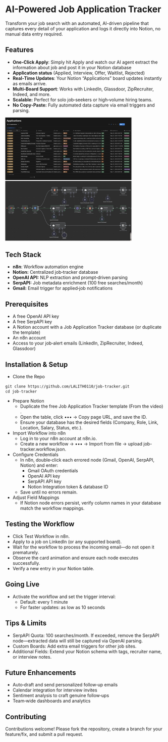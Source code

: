 # AI-Powered Job Application Tracker

Transform your job search with an automated, AI-driven pipeline that captures every detail of your application and logs it directly into Notion, no manual data entry required.

## Features
* **One‑Click Apply**: Simply hit Apply and watch our AI agent extract the information about job and post it in your Notion database
* **Application status** (Applied, Interview, Offer, Waitlist, Rejected)
* **Real‑Time Updates**: Your Notion “Applications” board updates instantly as emails arrive.
* **Multi‑Board Support**: Works with LinkedIn, Glassdoor, ZipRecruiter, Indeed, and more.
* **Scalable:** Perfect for solo job‑seekers or high‑volume hiring teams.
* **No Copy‑Paste:** Fully automated data capture via email triggers and parsing.

<p float="left">
  <img src="img/notion.png" width="400" />
  <img src="img/n8n.png" width="400" />
</p>

## Tech Stack
* **n8n**: Workflow automation engine
* **Notion:** Centralized job‑tracker database
* **OpenAI API:** NLP extraction and prompt‑driven parsing
* **SerpAPI:** Job metadata enrichment (100 free searches/month)
* **Gmail:** Email trigger for applied‑job notifications

## Prerequisites
* A free OpenAI API key
* A free SerpAPI key
* A Notion account with a Job Application Tracker database (or duplicate the template)
* An n8n account
* Access to your job‑alert emails (LinkedIn, ZipRecruiter, Indeed, Glassdoor)

##  Installation & Setup
* Clone the Repo
```
git clone https://github.com/LALITH0110/job-tracker.git
cd job-tracker
```
* Prepare Notion
  * Duplicate the free Job Application Tracker template (From the video) .
  * Open the table, click ••• → Copy page URL, and save the ID.
  * Ensure your database has the desired fields (Company, Role, Link, Location, Salary, Status, etc.).
* Import Workflow into n8n
  * Log in to your n8n account at n8n.io.
  * Create a new workflow → ••• → Import from file → upload job-tracker.workflow.json.
* Configure Credentials
  * In n8n, double‑click each errored node (Gmail, OpenAI, SerpAPI, Notion) and enter:
    * Gmail OAuth credentials
    * OpenAI API key
    * SerpAPI API key
    * Notion Integration token & database ID
  * Save until no errors remain.
* Adjust Field Mappings
  * If Notion node errors persist, verify column names in your database match the workflow mappings.

## Testing the Workflow
* Click Test Workflow in n8n.
* Apply to a job on LinkedIn (or any supported board).
* Wait for the workflow to process the incoming email—do not open it prematurely.
* Observe the card animation and ensure each node executes successfully.
* Verify a new entry in your Notion table.

## Going Live
* Activate the workflow and set the trigger interval:
  * Default: every 1 minute
  * For faster updates: as low as 10 seconds

## Tips & Limits
* SerpAPI Quota: 100 searches/month. If exceeded, remove the SerpAPI node—extracted data will still be captured via OpenAI parsing.
* Custom Boards: Add extra email triggers for other job sites.
* Additional Fields: Extend your Notion schema with tags, recruiter name, or interview notes.

## Future Enhancements
* Auto‑draft and send personalized follow‑up emails
* Calendar integration for interview invites
* Sentiment analysis to craft genuine follow‑ups
* Team‑wide dashboards and analytics

## Contributing

Contributions welcome! Please fork the repository, create a branch for your feature/fix, and submit a pull request.
